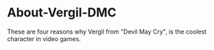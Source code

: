 # About-Vergil-DMC
These are four reasons why Vergil from "Devil May Cry",  is the coolest character in video games.
